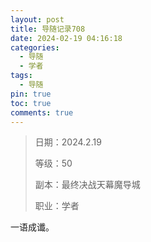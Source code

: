 ```yaml
---
layout: post
title: 导随记录708
date: 2024-02-19 04:16:18
categories:
  - 导随
  - 学者
tags:
  - 导随
pin: true
toc: true
comments: true
---
```

> 日期：2024.2.19
>
> 等级：50
>
> 副本：最终决战天幕魔导城
>
> 职业：学者

一语成谶。
